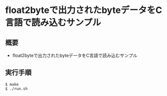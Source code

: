 # float2byteで出力されたbyteデータをC言語で読み込むサンプル

## 概要

* float2byteで出力されたbyteデータをC言語で読み込むサンプル

## 実行手順

	$ make
	$ ./run.sh

